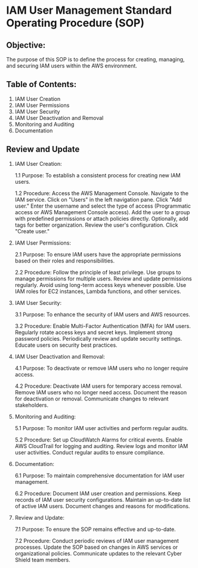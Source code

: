 # IAM User Management Standard Operating Procedure (SOP)
## Objective:

The purpose of this SOP is to define the process for creating, managing, and securing IAM users within the AWS environment.

## Table of Contents:
1. IAM User Creation
2. IAM User Permissions
3. IAM User Security
4. IAM User Deactivation and Removal
5. Monitoring and Auditing
6. Documentation

## Review and Update
1. IAM User Creation:


    1.1 Purpose:
        To establish a consistent process for creating new IAM users.

    1.2 Procedure:
        Access the AWS Management Console.
        Navigate to the IAM service.
        Click on "Users" in the left navigation pane.
        Click "Add user."
        Enter the username and select the type of access (Programmatic access or AWS Management Console access).
        Add the user to a group with predefined permissions or attach policies directly.
        Optionally, add tags for better organization.
        Review the user's configuration.
        Click "Create user."
2. IAM User Permissions:


    2.1 Purpose:
        To ensure IAM users have the appropriate permissions based on their roles and responsibilities.

    2.2 Procedure:
        Follow the principle of least privilege.
        Use groups to manage permissions for multiple users.
        Review and update permissions regularly.
        Avoid using long-term access keys whenever possible.
        Use IAM roles for EC2 instances, Lambda functions, and other services.
3. IAM User Security:


    3.1 Purpose:
        To enhance the security of IAM users and AWS resources.

    3.2 Procedure:
        Enable Multi-Factor Authentication (MFA) for IAM users.
        Regularly rotate access keys and secret keys.
        Implement strong password policies.
        Periodically review and update security settings.
        Educate users on security best practices.
4. IAM User Deactivation and Removal:


    4.1 Purpose:
        To deactivate or remove IAM users who no longer require access.

    4.2 Procedure:
        Deactivate IAM users for temporary access removal.
        Remove IAM users who no longer need access.
        Document the reason for deactivation or removal.
        Communicate changes to relevant stakeholders.
5. Monitoring and Auditing:


    5.1 Purpose:
        To monitor IAM user activities and perform regular audits.

    5.2 Procedure:
        Set up CloudWatch Alarms for critical events.
        Enable AWS CloudTrail for logging and auditing.
        Review logs and monitor IAM user activities.
        Conduct regular audits to ensure compliance.
6. Documentation:


    6.1 Purpose:
        To maintain comprehensive documentation for IAM user management.

    6.2 Procedure:
        Document IAM user creation and permissions.
        Keep records of IAM user security configurations.
        Maintain an up-to-date list of active IAM users.
        Document changes and reasons for modifications.
7. Review and Update:


    7.1 Purpose:
        To ensure the SOP remains effective and up-to-date.

    7.2 Procedure:
        Conduct periodic reviews of IAM user management processes.
        Update the SOP based on changes in AWS services or organizational policies.
        Communicate updates to the relevant Cyber Shield team members.

